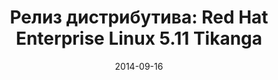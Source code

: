 ---
layout: post
title:  "Релиз дистрибутива: Red Hat Enterprise Linux 5.11 Tikanga"
date: 2014-09-16   
---